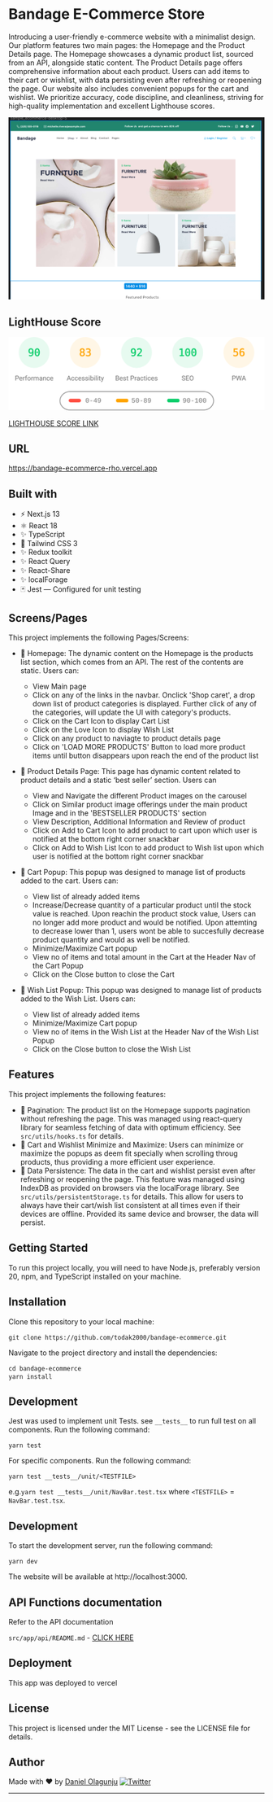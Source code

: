 # Bandage E-Commerce Store


Introducing a user-friendly e-commerce website with a minimalist design. Our platform features two main pages: the Homepage and the Product Details page. The Homepage showcases a dynamic product list, sourced from an API, alongside static content. The Product Details page offers comprehensive information about each product. Users can add items to their cart or wishlist, with data persisting even after refreshing or reopening the page. Our website also includes convenient popups for the cart and wishlist. We prioritize accuracy, code discipline, and cleanliness, striving for high-quality implementation and excellent Lighthouse scores.

![Image bandage](public/bandage.png)


## LightHouse Score
![Light house score - Desktop](lighthouse_results/desktop/pagespeed.svg)


[LIGHTHOUSE SCORE LINK](https://htmlpreview.github.io/?https://github.com/todak2000/bandage-ecommerce/blob/main/lighthouse_results/desktop/bandage_ecommerce_rho_vercel_app_.html)

## URL

https://bandage-ecommerce-rho.vercel.app

## Built with

- ⚡️ Next.js 13
- ⚛️ React 18
- ✨ TypeScript
- 💨 Tailwind CSS 3
- ✨ Redux toolkit
- ✨ React Query
- ✨ React-Share
- ✨ localForage
- 🃏 Jest — Configured for unit testing

## Screens/Pages

This project implements the following Pages/Screens:

- 💎 Homepage: The dynamic content on the Homepage is the products list section, which comes from an API. The rest of the contents are static. Users can:
    - View Main page
    - Click on any of the links in the navbar. Onclick 'Shop caret', a drop down list of product categories is displayed. Further click of any of the categories, will update the UI with category's products.
    - Click on the Cart Icon to display Cart List
    - Click on the Love Icon to display Wish List
    - Click on any product to naviagte to product details page
    - Click on 'LOAD MORE PRODUCTS' Button to load more product items until button disappears upon reach the end of the product list

- 💎 Product Details Page: This page has dynamic content related to product details and a static ‘best seller’ section. Users can
    - View and Navigate the different Product images on the carousel
    - Click on Similar product image offerings under the main product Image and in the 'BESTSELLER PRODUCTS' section
    - View Description, Additional Information and Review of product 
    - Click on Add to Cart Icon to add product to cart upon which user is notified at the bottom right corner snackbar
    - Click on Add to Wish List Icon to add product to Wish list upon which user is notified at the bottom right corner snackbar
- 💎 Cart Popup: This popup was designed to manage list of products added to the cart. Users can:
    - View list of already added items
    -  Increase/Decrease quantity of a particular product until the stock value is reached. Upon reachin the product stock value, Users can no longer add more product and would be notified. Upon attemting to decrease lower than 1, users wont be able to succesfully decrease product quantity and would as well be notified.
    - Minimize/Maximize Cart popup
    - View no of items and total amount in the Cart at the Header Nav of the Cart Popup
    - Click on the Close button to close the Cart
- 💎 Wish List Popup: This popup was designed to manage list of products added to the Wish List. Users can:
    - View list of already added items
    - Minimize/Maximize Cart popup
    - View no of items in the Wish List at the Header Nav of the Wish List Popup
    - Click on the Close button to close the Wish List

## Features

This project implements the following features:
- 💎 Pagination: The product list on the Homepage supports pagination without refreshing the page. This was managed using react-query library for seamless fetching of data with optimum efficiency. See `src/utils/hooks.ts` for details.
- 💎 Cart and Wishlist Minimize and Maximize: Users can minimize or maximize the popups as deem fit specially when scrolling throug products, thus providing a more efficient user experience.
- 💎 Data Persistence: The data in the cart and wishlist persist even after refreshing or reopening the page. This feature was managed using IndexDB as provided on browsers via the localForage library. See `src/utils/persistentStorage.ts` for details. This allow for users to always have their cart/wish list consistent at all times even if their devices are offline. Provided its same device and browser, the data will persist.

## Getting Started

To run this project locally, you will need to have Node.js, preferably version 20,  npm, and TypeScript installed on your machine. 

## Installation

Clone this repository to your local machine:

```
git clone https://github.com/todak2000/bandage-ecommerce.git

```

Navigate to the project directory and install the dependencies:

```
cd bandage-ecommerce
yarn install
```

## Development

Jest was used to implement unit Tests. see `__tests__`  to  run full test on all components. Run the following command:

```
yarn test
```

For specific components. Run the following command:

```
yarn test __tests__/unit/<TESTFILE>
```

e.g.`yarn test __tests__/unit/NavBar.test.tsx` where `<TESTFILE>` = `NavBar.test.tsx`.

## Development

To start the development server, run the following command:

```
yarn dev
```

The website will be available at http://localhost:3000.

## API Functions documentation

Refer to the API documentation

`src/app/api/README.md` - [CLICK HERE](src/app/api/README.md)

## Deployment

This app was deployed to vercel

## License

This project is licensed under the MIT License - see the LICENSE file for details.

## Author

Made with ♥ by [Daniel Olagunju](https://github.com/todak2000) [![Twitter](https://img.shields.io/twitter/url/https/twitter.com/cloudposse.svg?style=social&label=Follow%20%40todak)](https://twitter.com/todak)

---


